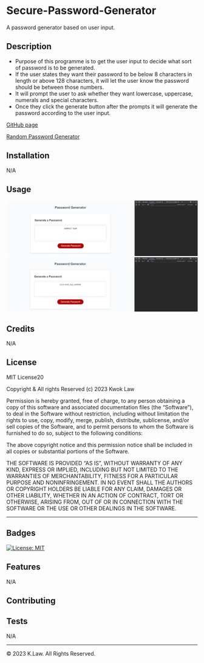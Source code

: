 # Secure-Password-Generator

A password generator based on user input.

## Description

- Purpose of this programme is to get the user input to decide what sort of password is to be generated.
- If the user states they want their password to be below 8 characters in length or above 128 characters, it will let the user know the password should be between those numbers.
- It will prompt the user to ask whether they want lowercase, uppercase, numerals and special characters.
- Once they click the generate button after the prompts it will generate the password according to the user input.

[GitHub page](https://github.com/Digita1Panda/secure-password-generator)

[Random Password Generator](https://digita1panda.github.io/secure-password-generator/)

## Installation

N/A

## Usage

![Webpage First Password 12 characters](images/screenshot-1.png)
![Webpage Second Password 20 characters](images/screenshot-2.png)

## Credits

N/A

## License

MIT License20

Copyright & All rights Reserved (c) 2023 Kwok Law

Permission is hereby granted, free of charge, to any person obtaining a copy of this software and associated documentation files (the “Software”), to deal in the Software without restriction, including without limitation the rights to use, copy, modify, merge, publish, distribute, sublicense, and/or sell copies of the Software, and to permit persons to whom the Software is furnished to do so, subject to the following conditions:

The above copyright notice and this permission notice shall be included in all copies or substantial portions of the Software.

THE SOFTWARE IS PROVIDED “AS IS”, WITHOUT WARRANTY OF ANY KIND, EXPRESS OR IMPLIED, INCLUDING BUT NOT LIMITED TO THE WARRANTIES OF MERCHANTABILITY, FITNESS FOR A PARTICULAR PURPOSE AND NONINFRINGEMENT. IN NO EVENT SHALL THE AUTHORS OR COPYRIGHT HOLDERS BE LIABLE FOR ANY CLAIM, DAMAGES OR OTHER LIABILITY, WHETHER IN AN ACTION OF CONTRACT, TORT OR OTHERWISE, ARISING FROM, OUT OF OR IN CONNECTION WITH THE SOFTWARE OR THE USE OR OTHER DEALINGS IN THE SOFTWARE.

---

## Badges

[![License: MIT](https://img.shields.io/badge/License-MIT-yellow.svg)](https://opensource.org/licenses/MIT)

## Features

N/A

## Contributing

## Tests

N/A

---

© 2023 K.Law. All Rights Reserved.
